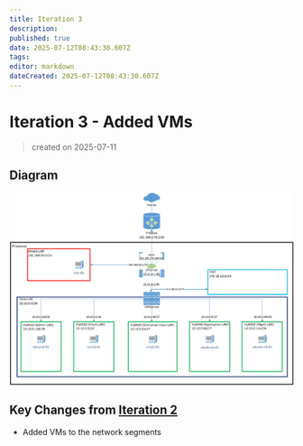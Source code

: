 ```yaml
---
title: Iteration 3
description: 
published: true
date: 2025-07-12T08:43:30.607Z
tags: 
editor: markdown
dateCreated: 2025-07-12T08:43:30.607Z
---
```


# Iteration 3 - Added VMs

> created on 2025-07-11

## Diagram
![final_design_v2.png](/homelab/infrastructure/final_design_v2.png)

## Key Changes from [Iteration 2](/home_lab/infrastructure/network_designs/iteration2)
- Added VMs to the network segments